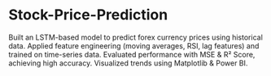 # Stock-Price-Prediction
Built an LSTM-based model to predict forex currency prices using historical data. Applied feature engineering (moving averages, RSI, lag features) and trained on time-series data. Evaluated performance with MSE &amp; R² Score, achieving high accuracy. Visualized trends using Matplotlib &amp; Power BI.

